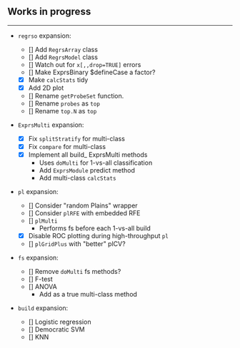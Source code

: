 ## Works in progress
---------------------
* `regrso` expansion:
  * [] Add `RegrsArray` class
  * [] Add `RegrsModel` class
  * [] Watch out for `x[,,drop=TRUE]` errors
  * [] Make ExprsBinary $defineCase a factor?
  * [x] Make `calcStats` tidy
  * [x] Add 2D plot
  * [] Rename `getProbeSet` function.
  * [] Rename `probes` as `top`
  * [] Rename `top.N` as `top`
  
* `ExprsMulti` expansion:
  * [x] Fix `splitStratify` for multi-class
  * [x] Fix `compare` for multi-class
  * [x] Implement all build_ ExprsMulti methods
    * Uses `doMulti` for 1-vs-all classification
    * Add `ExprsModule` predict method
    * Add multi-class `calcStats`
    
* `pl` expansion:
  * [] Consider "random Plains" wrapper
  * [] Consider `plRFE` with embedded RFE
  * [] `plMulti`
    * Performs fs before each 1-vs-all build
  * [x] Disable ROC plotting during high-throughput `pl`
  * [] `plGridPlus` with "better" plCV?
  
* `fs` expansion:
  * [] Remove `doMulti` fs methods?
  * [] F-test
  * [] ANOVA
    * Add as a true multi-class method
    
* `build` expansion:
  * [] Logistic regression
  * [] Democratic SVM
  * [] KNN
